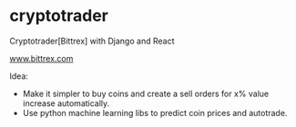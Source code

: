 # cryptotrader
Cryptotrader[Bittrex] with Django and React

www.bittrex.com

Idea: 
- Make it simpler to buy coins and create a sell orders for x% value increase automatically.
- Use python machine learning libs to predict coin prices and autotrade.

